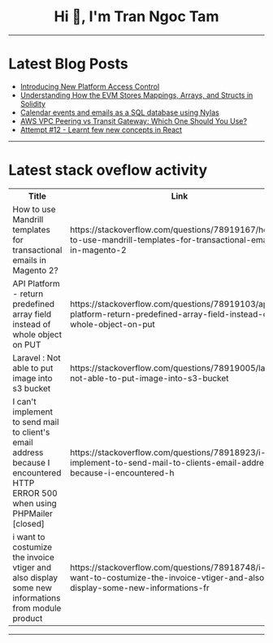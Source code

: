 <h1 align="center">Hi 👋, I'm Tran Ngoc Tam</h1>

---

# Latest Blog Posts 
<!-- BLOG-POST-LIST:START -->
- [Introducing New Platform Access Control](https://dev.to/supabase/introducing-new-platform-access-control-3ap)
- [Understanding How the EVM Stores Mappings, Arrays, and Structs in Solidity](https://dev.to/ceasermikes002/understanding-how-the-evm-stores-mappings-arrays-and-structs-in-solidity-5adh)
- [Calendar events and emails as a SQL database using Nylas](https://dev.to/julien41/calendar-events-and-emails-as-a-sql-database-using-nylas-3gl)
- [AWS VPC Peering vs Transit Gateway: Which One Should You Use?](https://dev.to/estebanpiero/aws-vpc-peering-vs-transit-gateway-which-one-should-you-use-4dmm)
- [Attempt #12 - Learnt few new concepts in React](https://dev.to/dilsemonk/attempt-12-learnt-few-new-concepts-in-react-207l)
<!-- BLOG-POST-LIST:END -->

---

# Latest stack oveflow activity
<table>
  <tr><th>Title</th><th>Link</th></tr>
  <!-- STACKOVERFLOW:START --><tr><td>How to use Mandrill templates for transactional emails in Magento 2?</td><td>https://stackoverflow.com/questions/78919167/how-to-use-mandrill-templates-for-transactional-emails-in-magento-2</td></tr><tr><td>API Platform - return predefined array field instead of whole object on PUT</td><td>https://stackoverflow.com/questions/78919103/api-platform-return-predefined-array-field-instead-of-whole-object-on-put</td></tr><tr><td>Laravel : Not able to put image into s3 bucket</td><td>https://stackoverflow.com/questions/78919005/laravel-not-able-to-put-image-into-s3-bucket</td></tr><tr><td>I can&#39;t implement to send mail to client&#39;s email address because I encountered HTTP ERROR 500 when using PHPMailer [closed]</td><td>https://stackoverflow.com/questions/78918923/i-cant-implement-to-send-mail-to-clients-email-address-because-i-encountered-h</td></tr><tr><td>i want to costumize the invoice vtiger and also display some new informations from module product</td><td>https://stackoverflow.com/questions/78918748/i-want-to-costumize-the-invoice-vtiger-and-also-display-some-new-informations-fr</td></tr><!-- STACKOVERFLOW:END -->
</table>

---


